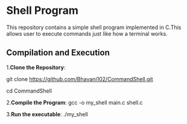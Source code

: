 # Shell Program
This repository contains a simple shell program implemented in C.This allows user to execute commands just like how a terminal works.
## Compilation and Execution
1.**Clone the Repository**:
 
 git clone https://github.com/Bhavani102/CommandShell.git
 
 cd CommandShell

2.**Compile the Program**:
  gcc -o my_shell main.c shell.c
  
3.**Run the executable**:
  ./my_shell
